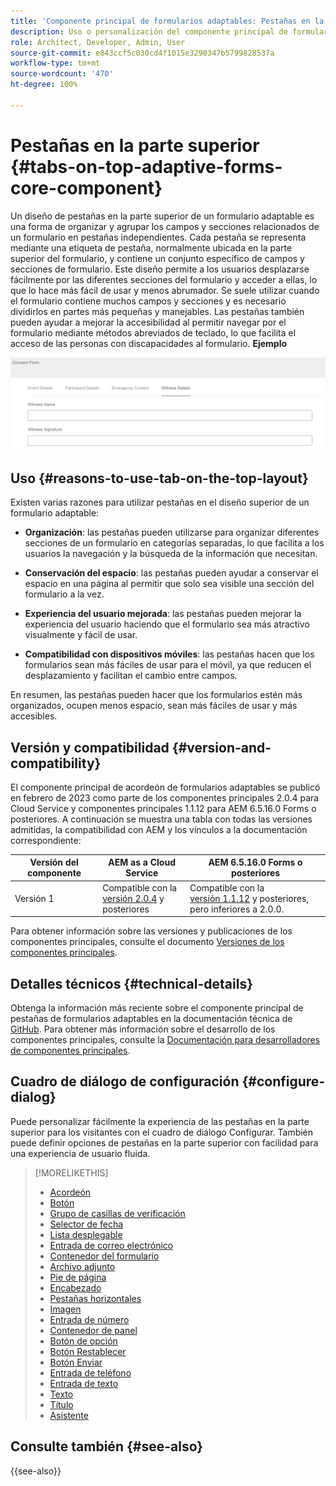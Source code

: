 ```yaml
---
title: 'Componente principal de formularios adaptables: Pestañas en la parte superior'
description: Uso o personalización del componente principal de formularios adaptables Pestañas en la parte superior.
role: Architect, Developer, Admin, User
source-git-commit: e843ccf5c030cd4f1015e3290347b5799828537a
workflow-type: tm+mt
source-wordcount: '470'
ht-degree: 100%

---
```



# Pestañas en la parte superior {#tabs-on-top-adaptive-forms-core-component}

Un diseño de pestañas en la parte superior de un formulario adaptable es una forma de organizar y agrupar los campos y secciones relacionados de un formulario en pestañas independientes. Cada pestaña se representa mediante una etiqueta de pestaña, normalmente ubicada en la parte superior del formulario, y contiene un conjunto específico de campos y secciones de formulario. Este diseño permite a los usuarios desplazarse fácilmente por las diferentes secciones del formulario y acceder a ellas, lo que lo hace más fácil de usar y menos abrumador. Se suele utilizar cuando el formulario contiene muchos campos y secciones y es necesario dividirlos en partes más pequeñas y manejables. Las pestañas también pueden ayudar a mejorar la accesibilidad al permitir navegar por el formulario mediante métodos abreviados de teclado, lo que facilita el acceso de las personas con discapacidades al formulario.
**Ejemplo**

![pestañas en la parte superior](/help/adaptive-forms/assets/tabs.png)

## Uso {#reasons-to-use-tab-on-the-top-layout}

Existen varias razones para utilizar pestañas en el diseño superior de un formulario adaptable:

* **Organización**: las pestañas pueden utilizarse para organizar diferentes secciones de un formulario en categorías separadas, lo que facilita a los usuarios la navegación y la búsqueda de la información que necesitan.

* **Conservación del espacio**: las pestañas pueden ayudar a conservar el espacio en una página al permitir que solo sea visible una sección del formulario a la vez.

* **Experiencia del usuario mejorada**: las pestañas pueden mejorar la experiencia del usuario haciendo que el formulario sea más atractivo visualmente y fácil de usar.

* **Compatibilidad con dispositivos móviles**: las pestañas hacen que los formularios sean más fáciles de usar para el móvil, ya que reducen el desplazamiento y facilitan el cambio entre campos.

En resumen, las pestañas pueden hacer que los formularios estén más organizados, ocupen menos espacio, sean más fáciles de usar y más accesibles.

## Versión y compatibilidad {#version-and-compatibility}

El componente principal de acordeón de formularios adaptables se publicó en febrero de 2023 como parte de los componentes principales 2.0.4 para Cloud Service y componentes principales 1.1.12 para AEM 6.5.16.0 Forms o posteriores. A continuación se muestra una tabla con todas las versiones admitidas, la compatibilidad con AEM y los vínculos a la documentación correspondiente:

| Versión del componente | AEM as a Cloud Service | AEM 6.5.16.0 Forms o posteriores |
|---|---|---|
| Versión 1 | Compatible con la <br>[versión 2.0.4](/help/adaptive-forms/version.md) y posteriores | Compatible con la<br>[versión 1.1.12](/help/adaptive-forms/version.md) y posteriores, pero inferiores a 2.0.0. |

Para obtener información sobre las versiones y publicaciones de los componentes principales, consulte el documento [Versiones de los componentes principales](/help/adaptive-forms/version.md).

<!-- ## Sample Component Output {#sample-component-output}

To experience the Accordion Component as well as see examples of its configuration options as well as HTML and JSON output, visit the [Component Library](https://adobe.com/go/aem_cmp_library_accordion). -->

## Detalles técnicos {#technical-details}

Obtenga la información más reciente sobre el componente principal de pestañas de formularios adaptables en la documentación técnica de [GitHub](https://github.com/adobe/aem-core-forms-components/tree/master/ui.af.apps/src/main/content/jcr_root/apps/core/fd/components/form/tabsontop/v1/tabsontop). Para obtener más información sobre el desarrollo de los componentes principales, consulte la [Documentación para desarrolladores de componentes principales](/help/developing/overview.md).

## Cuadro de diálogo de configuración {#configure-dialog}

Puede personalizar fácilmente la experiencia de las pestañas en la parte superior para los visitantes con el cuadro de diálogo Configurar. También puede definir opciones de pestañas en la parte superior con facilidad para una experiencia de usuario fluida.

<!--

## Related article {#related-article}

* [Create a standalone Adaptive Form](https://experienceleague.adobe.com/docs/experience-manager-cloud-service/content/forms/adaptive-forms-authoring/authoring-adaptive-forms-core-components/create-an-adaptive-form-on-forms-cs/creating-adaptive-form-core-components.html)

-->


>[!MORELIKETHIS]
>
>* [Acordeón](/help/adaptive-forms/components/accordion.md)
>* [Botón](/help/adaptive-forms/components/button.md)
>* [Grupo de casillas de verificación](/help/adaptive-forms/components/checkbox-group.md)
>* [Selector de fecha](/help/adaptive-forms/components/date-picker.md)
>* [Lista desplegable](/help/adaptive-forms/components/drop-down.md)
>* [Entrada de correo electrónico](/help/adaptive-forms/components/email-input.md)
>* [Contenedor del formulario](/help/adaptive-forms/components/form-container.md)
>* [Archivo adjunto](/help/adaptive-forms/components/file-attachment.md)
>* [Pie de página](/help/adaptive-forms/components/footer.md)
>* [Encabezado](/help/adaptive-forms/components/header.md)
>* [Pestañas horizontales](/help/adaptive-forms/components/horizontal-tabs.md)
>* [Imagen](/help/adaptive-forms/components/image.md)
>* [Entrada de número](/help/adaptive-forms/components/number-input.md)
>* [Contenedor de panel](/help/adaptive-forms/components/panel-container.md)
>* [Botón de opción](/help/adaptive-forms/components/radio-button.md)
>* [Botón Restablecer](/help/adaptive-forms/components/reset-button.md)
>* [Botón Enviar](/help/adaptive-forms/components/submit-button.md)
>* [Entrada de teléfono](/help/adaptive-forms/components/telephone-input.md)
>* [Entrada de texto](/help/adaptive-forms/components/text-input.md)
>* [Texto](/help/adaptive-forms/components/text.md)
>* [Título](/help/adaptive-forms/components/title.md)
>* [Asistente](/help/adaptive-forms/components/wizard.md)

## Consulte también {#see-also}


{{see-also}}